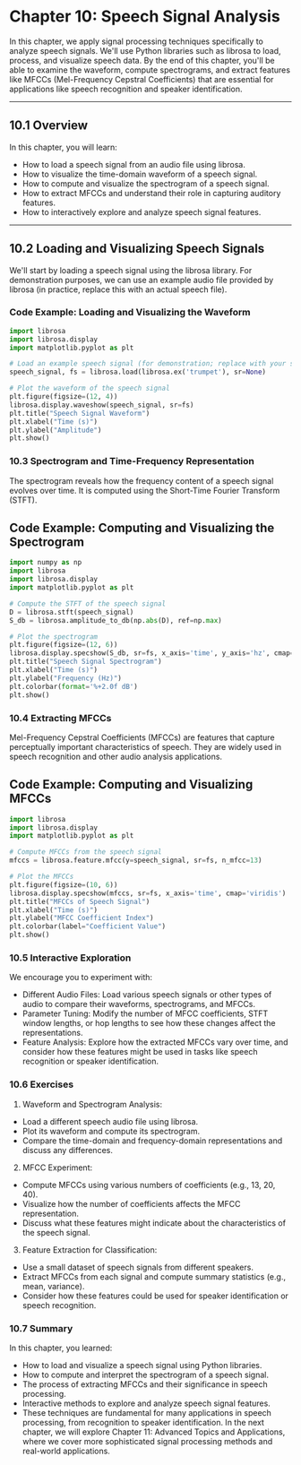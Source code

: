 # Chapter 10: Speech Signal Analysis

In this chapter, we apply signal processing techniques specifically to analyze speech signals. We'll use Python libraries such as librosa to load, process, and visualize speech data. By the end of this chapter, you'll be able to examine the waveform, compute spectrograms, and extract features like MFCCs (Mel-Frequency Cepstral Coefficients) that are essential for applications like speech recognition and speaker identification.

---

## 10.1 Overview

In this chapter, you will learn:
- How to load a speech signal from an audio file using librosa.
- How to visualize the time-domain waveform of a speech signal.
- How to compute and visualize the spectrogram of a speech signal.
- How to extract MFCCs and understand their role in capturing auditory features.
- How to interactively explore and analyze speech signal features.

---

## 10.2 Loading and Visualizing Speech Signals

We'll start by loading a speech signal using the librosa library. For demonstration purposes, we can use an example audio file provided by librosa (in practice, replace this with an actual speech file).

### Code Example: Loading and Visualizing the Waveform

```python
import librosa
import librosa.display
import matplotlib.pyplot as plt

# Load an example speech signal (for demonstration; replace with your speech file)
speech_signal, fs = librosa.load(librosa.ex('trumpet'), sr=None)

# Plot the waveform of the speech signal
plt.figure(figsize=(12, 4))
librosa.display.waveshow(speech_signal, sr=fs)
plt.title("Speech Signal Waveform")
plt.xlabel("Time (s)")
plt.ylabel("Amplitude")
plt.show()
```

### 10.3 Spectrogram and Time-Frequency Representation
The spectrogram reveals how the frequency content of a speech signal evolves over time. It is computed using the Short-Time Fourier Transform (STFT).

## Code Example: Computing and Visualizing the Spectrogram
```python 
import numpy as np
import librosa
import librosa.display
import matplotlib.pyplot as plt

# Compute the STFT of the speech signal
D = librosa.stft(speech_signal)
S_db = librosa.amplitude_to_db(np.abs(D), ref=np.max)

# Plot the spectrogram
plt.figure(figsize=(12, 6))
librosa.display.specshow(S_db, sr=fs, x_axis='time', y_axis='hz', cmap='magma')
plt.title("Speech Signal Spectrogram")
plt.xlabel("Time (s)")
plt.ylabel("Frequency (Hz)")
plt.colorbar(format='%+2.0f dB')
plt.show()
```

### 10.4 Extracting MFCCs
Mel-Frequency Cepstral Coefficients (MFCCs) are features that capture perceptually important characteristics of speech. They are widely used in speech recognition and other audio analysis applications.

## Code Example: Computing and Visualizing MFCCs
```python 
import librosa
import librosa.display
import matplotlib.pyplot as plt

# Compute MFCCs from the speech signal
mfccs = librosa.feature.mfcc(y=speech_signal, sr=fs, n_mfcc=13)

# Plot the MFCCs
plt.figure(figsize=(10, 6))
librosa.display.specshow(mfccs, sr=fs, x_axis='time', cmap='viridis')
plt.title("MFCCs of Speech Signal")
plt.xlabel("Time (s)")
plt.ylabel("MFCC Coefficient Index")
plt.colorbar(label="Coefficient Value")
plt.show()
```

### 10.5 Interactive Exploration
We encourage you to experiment with:

- Different Audio Files: Load various speech signals or other types of audio to compare their waveforms, spectrograms, and MFCCs.
- Parameter Tuning: Modify the number of MFCC coefficients, STFT window lengths, or hop lengths to see how these changes affect the representations.
- Feature Analysis: Explore how the extracted MFCCs vary over time, and consider how these features might be used in tasks like speech recognition or speaker identification.

### 10.6 Exercises
1. Waveform and Spectrogram Analysis:

- Load a different speech audio file using librosa.
- Plot its waveform and compute its spectrogram.
- Compare the time-domain and frequency-domain representations and discuss any differences.

2. MFCC Experiment:

- Compute MFCCs using various numbers of coefficients (e.g., 13, 20, 40).
- Visualize how the number of coefficients affects the MFCC representation.
- Discuss what these features might indicate about the characteristics of the speech signal.

3. Feature Extraction for Classification:

- Use a small dataset of speech signals from different speakers.
- Extract MFCCs from each signal and compute summary statistics (e.g., mean, variance).
- Consider how these features could be used for speaker identification or speech recognition.

### 10.7 Summary
In this chapter, you learned:

- How to load and visualize a speech signal using Python libraries.
- How to compute and interpret the spectrogram of a speech signal.
- The process of extracting MFCCs and their significance in speech processing.
- Interactive methods to explore and analyze speech signal features.
- These techniques are fundamental for many applications in speech processing, from recognition to speaker identification. In the next chapter, we will explore Chapter 11: Advanced Topics and Applications, where we cover more sophisticated signal processing methods and real-world applications.

